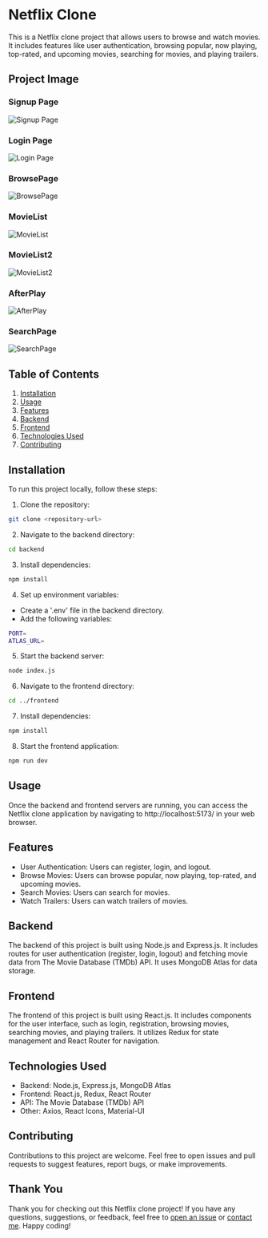 # Netflix Clone

This is a Netflix clone project that allows users to browse and watch movies. It includes features like user authentication, browsing popular, now playing, top-rated, and upcoming movies, searching for movies, and playing trailers.

## Project Image

### Signup Page

![Signup Page ](src/assets/Signup.png)

### Login Page

![Login Page](src/assets/Login.png)

### BrowsePage

![BrowsePage](src/assets/BrowsePage.png)

### MovieList

![MovieList](src/assets/MoviesList.png)

### MovieList2

![MovieList2](src/assets/MovieList2.png)

### AfterPlay

![AfterPlay](src/assets/AfterPlay.png)

### SearchPage

![SearchPage](src/assets/SearchPage.png)




## Table of Contents

1. [Installation](#installation)
2. [Usage](#usage)
3. [Features](#features)
4. [Backend](#backend)
5. [Frontend](#frontend)
6. [Technologies Used](#technologies-used)
7. [Contributing](#contributing)


## Installation

To run this project locally, follow these steps:

1. Clone the repository:

```bash
git clone <repository-url>
```

2. Navigate to the backend directory:

```bash
cd backend
```
3. Install dependencies:

```bash
npm install
```

4. Set up environment variables:
- Create a '.env' file in the backend directory.
- Add the following variables:

```bash
PORT=
ATLAS_URL=
```

5. Start the backend server:

```bash
node index.js
```

6. Navigate to the frontend directory:

```bash
cd ../frontend
```

7. Install dependencies:

```bash
npm install
```

8. Start the frontend application:

```bash
npm run dev
```

## Usage

Once the backend and frontend servers are running, you can access the Netflix clone application by navigating to http://localhost:5173/ in your web browser.

## Features

- User Authentication: Users can register, login, and logout.
- Browse Movies: Users can browse popular, now playing, top-rated, and upcoming movies.
- Search Movies: Users can search for movies.
- Watch Trailers: Users can watch trailers of movies.

## Backend

The backend of this project is built using Node.js and Express.js. It includes routes for user authentication (register, login, logout) and fetching movie data from The Movie Database (TMDb) API. It uses MongoDB Atlas for data storage.

## Frontend

The frontend of this project is built using React.js. It includes components for the user interface, such as login, registration, browsing movies, searching movies, and playing trailers. It utilizes Redux for state management and React Router for navigation.

## Technologies Used

- Backend: Node.js, Express.js, MongoDB Atlas
- Frontend: React.js, Redux, React Router
- API: The Movie Database (TMDb) API
- Other: Axios, React Icons, Material-UI

## Contributing

Contributions to this project are welcome. Feel free to open issues and pull requests to suggest features, report bugs, or make improvements.

## Thank You

Thank you for checking out this Netflix clone project! If you have any questions, suggestions, or feedback, feel free to [open an issue](https://github.com/your-username/your-repository/issues) or [contact me](saurabh7411sharma@gmail.com). Happy coding!



